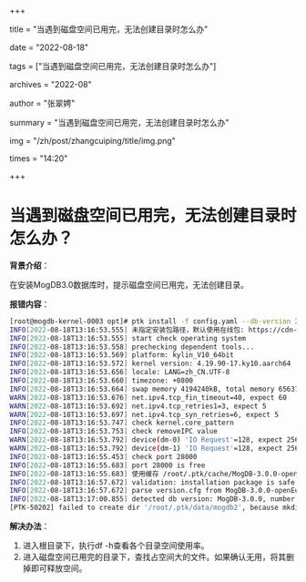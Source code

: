 +++

title = "当遇到磁盘空间已用完，无法创建目录时怎么办" 

date = "2022-08-18" 

tags = ["当遇到磁盘空间已用完，无法创建目录时怎么办"] 

archives = "2022-08" 

author = "张翠娉" 

summary = "当遇到磁盘空间已用完，无法创建目录时怎么办"

img = "/zh/post/zhangcuiping/title/img.png" 

times = "14:20"

+++

# 当遇到磁盘空间已用完，无法创建目录时怎么办？

**背景介绍**：

在安装MogDB3.0数据库时，提示磁盘空间已用完，无法创建目录。

**报错内容**：

```bash
[root@mogdb-kernel-0003 opt]# ptk install -f config.yaml --db-version 3.0.0 -y
INFO[2022-08-18T13:16:53.555] 未指定安装包路径，默认使用在线包: https://cdn-mogdb.enmotech.com/mogdb-media/3.0.0/MogDB-3.0.0-openEuler-arm64.tar.gz 
INFO[2022-08-18T13:16:53.555] start check operating system                 
INFO[2022-08-18T13:16:53.558] prechecking dependent tools...               
INFO[2022-08-18T13:16:53.569] platform: kylin_V10_64bit                     host=172.16.0.127
INFO[2022-08-18T13:16:53.572] kernel version: 4.19.90-17.ky10.aarch64       host=172.16.0.127
INFO[2022-08-18T13:16:53.656] locale: LANG=zh_CN.UTF-8                      host=172.16.0.127
INFO[2022-08-18T13:16:53.660] timezone: +0800                               host=172.16.0.127
INFO[2022-08-18T13:16:53.664] swap memory 4194240kB, total memory 65637632kB  host=172.16.0.127
WARN[2022-08-18T13:16:53.676] net.ipv4.tcp_fin_timeout=40, expect 60        host=172.16.0.127
WARN[2022-08-18T13:16:53.692] net.ipv4.tcp_retries1=3, expect 5             host=172.16.0.127
WARN[2022-08-18T13:16:53.697] net.ipv4.tcp_syn_retries=6, expect 5          host=172.16.0.127
INFO[2022-08-18T13:16:53.747] check kernel.core_pattern                     host=172.16.0.127
INFO[2022-08-18T13:16:53.753] check removeIPC value                         host=172.16.0.127
WARN[2022-08-18T13:16:53.792] device(dm-0) 'IO Request'=128, expect 256     host=172.16.0.127
WARN[2022-08-18T13:16:53.792] device(dm-1) 'IO Request'=128, expect 256     host=172.16.0.127
INFO[2022-08-18T13:16:55.453] check port 28000                              host=172.16.0.127
INFO[2022-08-18T13:16:55.683] port 28000 is free                            host=172.16.0.127
INFO[2022-08-18T13:16:55.683] 使用缓存 /root/.ptk/cache/MogDB-3.0.0-openEuler-arm64.tar.gz 
INFO[2022-08-18T13:16:57.672] validation: installation package is safe     
INFO[2022-08-18T13:16:57.672] parse version.cfg from MogDB-3.0.0-openEuler-64bit.tar.gz 
INFO[2022-08-18T13:17:00.855] detected db version: MogDB-3.0.0, number: 92.605, commit_id: 62408a0f 
[PTK-50202] failed to create dir '/root/.ptk/data/mogdb2', because mkdir /root/.ptk/data/mogdb2: no space left on device
```

**解决办法**：

1. 进入根目录下，执行df -h查看各个目录空间使用率。
2. 进入磁盘空间已用完的目录下，查找占空间大的文件。如果确认无用，将其删掉即可释放空间。



